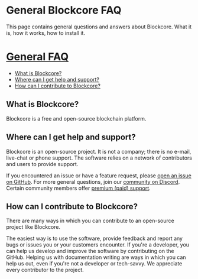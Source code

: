 # General Blockcore FAQ

This page contains general questions and answers about Blockcore. What it is, how it works, how to install it.

# [General FAQ](FAQ-General.md)

* [What is Blockcore?](FAQ-General.md#what-is-blockcore)
* [Where can I get help and support?](FAQ-General.md#where-can-i-get-help-and-support)
* [How can I contribute to Blockcore?](FAQ-General.md#how-can-i-contribute-to-blockcore)

## What is Blockcore?

Blockcore is a free and open-source blockchain platform.

## Where can I get help and support?

Blockcore is an open-source project. It is not a company; there is no e-mail, live-chat or phone support. The software relies on a network of contributors and users to provide support.

If you encountered an issue or have a feature request, please [open an issue on GitHub](https://github.com/block-core/blockcore/issues). For more general questions, join our [community on Discord](https://www.blockcore.net/discord). Certain community members offer [premium (paid) support](../Support.md).

## How can I contribute to Blockcore?

There are many ways in which you can contribute to an open-source project like Blockcore.

The easiest way is to use the software, provide feedback and report any bugs or issues you or your customers encounter. If you're a developer, you can help us develop and improve the software by contributing on the GitHub. Helping us with documentation writing are ways in which you can help us out, even if you're not a developer or tech-savvy. We appreciate every contributor to the project.
